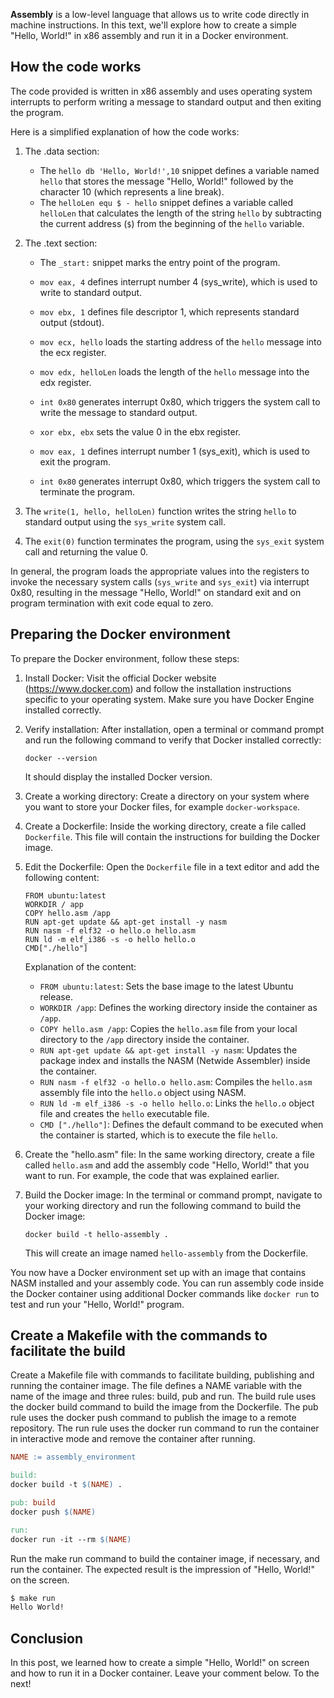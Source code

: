 **Assembly** is a low-level language that allows us to write code directly in machine instructions. In this text, we'll explore how to create a simple "Hello, World!" in x86 assembly and run it in a Docker environment.

## How the code works

The code provided is written in x86 assembly and uses operating system interrupts to perform writing a message to standard output and then exiting the program.

Here is a simplified explanation of how the code works:

1. The .data section:
    - The `hello db 'Hello, World!',10` snippet defines a variable named `hello` that stores the message "Hello, World!" followed by the character 10 (which represents a line break).
    - The `helloLen equ $ - hello` snippet defines a variable called `helloLen` that calculates the length of the string `hello` by subtracting the current address (`$`) from the beginning of the `hello` variable.

2. The .text section:
    - The `_start:` snippet marks the entry point of the program.
    - `mov eax, 4` defines interrupt number 4 (sys_write), which is used to write to standard output.
    - `mov ebx, 1` defines file descriptor 1, which represents standard output (stdout).
    - `mov ecx, hello` loads the starting address of the `hello` message into the ecx register.
    - `mov edx, helloLen` loads the length of the `hello` message into the edx register.
    - `int 0x80` generates interrupt 0x80, which triggers the system call to write the message to standard output.

    - `xor ebx, ebx` sets the value 0 in the ebx register.
    - `mov eax, 1` defines interrupt number 1 (sys_exit), which is used to exit the program.
    - `int 0x80` generates interrupt 0x80, which triggers the system call to terminate the program.

3. The `write(1, hello, helloLen)` function writes the string `hello` to standard output using the `sys_write` system call.
4. The `exit(0)` function terminates the program, using the `sys_exit` system call and returning the value 0.

In general, the program loads the appropriate values into the registers to invoke the necessary system calls (`sys_write` and `sys_exit`) via interrupt 0x80, resulting in the message "Hello, World!" on standard exit and on program termination with exit code equal to zero.

## Preparing the **Docker** environment

To prepare the Docker environment, follow these steps:

1. Install Docker: Visit the official Docker website (https://www.docker.com) and follow the installation instructions specific to your operating system. Make sure you have Docker Engine installed correctly.

2. Verify installation: After installation, open a terminal or command prompt and run the following command to verify that Docker installed correctly:

    ```
    docker --version
    ```

    It should display the installed Docker version.

3. Create a working directory: Create a directory on your system where you want to store your Docker files, for example `docker-workspace`.

4. Create a Dockerfile: Inside the working directory, create a file called `Dockerfile`. This file will contain the instructions for building the Docker image.

5. Edit the Dockerfile: Open the `Dockerfile` file in a text editor and add the following content:

    ```
    FROM ubuntu:latest
    WORKDIR / app
    COPY hello.asm /app
    RUN apt-get update && apt-get install -y nasm
    RUN nasm -f elf32 -o hello.o hello.asm
    RUN ld -m elf_i386 -s -o hello hello.o
    CMD["./hello"]
    ```

    Explanation of the content:
    - `FROM ubuntu:latest`: Sets the base image to the latest Ubuntu release.
    - `WORKDIR /app`: Defines the working directory inside the container as `/app`.
    - `COPY hello.asm /app`: Copies the `hello.asm` file from your local directory to the `/app` directory inside the container.
    - `RUN apt-get update && apt-get install -y nasm`: Updates the package index and installs the NASM (Netwide Assembler) inside the container.
    - `RUN nasm -f elf32 -o hello.o hello.asm`: Compiles the `hello.asm` assembly file into the `hello.o` object using NASM.
    - `RUN ld -m elf_i386 -s -o hello hello.o`: Links the `hello.o` object file and creates the `hello` executable file.
    - `CMD ["./hello"]`: Defines the default command to be executed when the container is started, which is to execute the file `hello`.

6. Create the "hello.asm" file: In the same working directory, create a file called `hello.asm` and add the assembly code "Hello, World!" that you want to run. For example, the code that was explained earlier.

7. Build the Docker image: In the terminal or command prompt, navigate to your working directory and run the following command to build the Docker image:

    ```
    docker build -t hello-assembly .
    ```

    This will create an image named `hello-assembly` from the Dockerfile.

You now have a Docker environment set up with an image that contains NASM installed and your assembly code. You can run assembly code inside the Docker container using additional Docker commands like `docker run` to test and run your "Hello, World!" program.

## Create a Makefile with the commands to facilitate the build
Create a Makefile file with commands to facilitate building, publishing and running the container image. The file defines a NAME variable with the name of the image and three rules: build, pub and run. The build rule uses the docker build command to build the image from the Dockerfile. The pub rule uses the docker push command to publish the image to a remote repository. The run rule uses the docker run command to run the container in interactive mode and remove the container after running.

```Makefile
NAME := assembly_environment

build:
docker build -t $(NAME) .

pub: build
docker push $(NAME)

run:
docker run -it --rm $(NAME)
```

Run the make run command to build the container image, if necessary, and run the container. The expected result is the impression of "Hello, World!" on the screen.

```bash
$ make run
Hello World!
```

## Conclusion

In this post, we learned how to create a simple "Hello, World!" on screen and how to run it in a Docker container. Leave your comment below. To the next!
